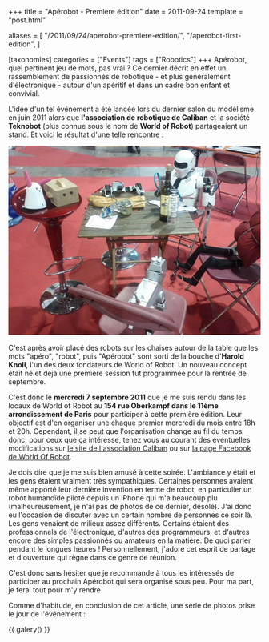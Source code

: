 +++
title = "Apérobot - Première édition"
date = 2011-09-24
template = "post.html"

aliases = [
  "/2011/09/24/aperobot-premiere-edition/",
  "/aperobot-first-edition",
]

[taxonomies]
categories = ["Events"]
tags = ["Robotics"]
+++
Apérobot, quel pertinent jeu de mots, pas vrai ? Ce dernier décrit en effet un
rassemblement de passionnés de robotique - et plus généralement d'électronique -
autour d'un apéritif et dans un cadre bon enfant et convivial.

L'idée d'un tel événement a été lancée lors du dernier salon du modélisme en
juin 2011 alors que **l'association de robotique de Caliban** et la société
**Teknobot** (plus connue sous le nom de **World of Robot**) partageaient un
stand. Et voici le résultat d'une telle rencontre :

![Apérobot - Salon du modélisme](/posts/aperobot-first-edition/aperobot-premiere-edition-1.jpg)

<!-- more -->

C'est après avoir placé des robots sur les chaises autour de la table que les
mots "apéro", "robot", puis "Apérobot" sont sorti de la bouche d'**Harold
Knoll**, l'un des deux fondateurs de World of Robot. Un nouveau concept était né
et déjà une première session fut programmée pour la rentrée de septembre.

C'est donc le **mercredi 7 septembre 2011** que je me suis rendu dans les locaux
de World of Robot au **154 rue Oberkampf dans le 11ème arrondissement de Paris**
pour participer à cette première édition. Leur objectif est d'en organiser une
chaque premier mercredi du mois entre 18h et 20h. Cependant, il se peut que
l'organisation change au fil du temps donc, pour ceux que ça intéresse, tenez
vous au courant des éventuelles modifications sur [le site de l'association
Caliban][site-caliban] ou sur [la page Facebook de World Of
Robot][facebook-world-of-robot].

Je dois dire que je me suis bien amusé à cette soirée. L'ambiance y était et les
gens étaient vraiment très sympathiques. Certaines personnes avaient même
apporté leur dernière invention en terme de robot, en particulier un robot
humanoïde piloté depuis un iPhone qui m'a beaucoup plu (malheureusement, je n'ai
pas de photos de ce dernier, désolé). J'ai donc eu l'occasion de discuter avec
un certain nombre de personnes ce soir là. Les gens venaient de milieux assez
différents. Certains étaient des professionnels de l'électronique, d'autres des
programmeurs, et d'autres encore des simples passionnés ou amateurs en la
matière. De quoi parler pendant le longues heures ! Personnellement, j'adore cet
esprit de partage et d'ouverture qui règne dans ce genre de réunion.

C'est donc sans hésiter que je recommande à tous les intéressés de participer au
prochain Apérobot qui sera organisé sous peu. Pour ma part, je ferai tout pour
m'y rendre.

Comme d'habitude, en conclusion de cet article, une série de photos prise le
jour de l'événement :

{{ galery() }}

 [site-caliban]: https://caliban-asso.fr "Association Caliban"
 [facebook-world-of-robot]: https://www.facebook.com/pages/World-Of-Robot/164886823512 "Page Facebook de World Of Robot"
